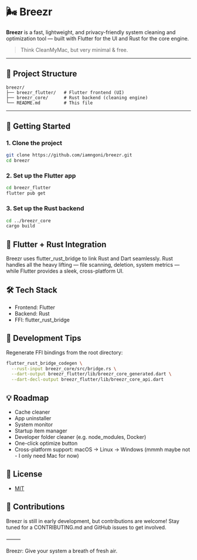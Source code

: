 # 🌬️ Breezr

**Breezr** is a fast, lightweight, and privacy-friendly system cleaning and optimization tool — built with Flutter for the UI and Rust for the core engine.

> Think CleanMyMac, but very minimal & free.

---

## 📁 Project Structure

```
breezr/
├── breezr_flutter/   # Flutter frontend (UI)
├── breezr_core/      # Rust backend (cleaning engine)
└── README.md         # This file
```

---

## 🚀 Getting Started

### 1. Clone the project

```bash
git clone https://github.com/iamngoni/breezr.git
cd breezr
```

### 2. Set up the Flutter app

```bash
cd breezr_flutter
flutter pub get
```

### 3. Set up the Rust backend

```bash
cd ../breezr_core
cargo build
```

## 🧩 Flutter + Rust Integration

Breezr uses flutter_rust_bridge to link Rust and Dart seamlessly. Rust handles all the heavy lifting — file scanning, deletion, system metrics — while Flutter provides a sleek, cross-platform UI.

## 🛠️ Tech Stack

- Frontend: Flutter
- Backend: Rust
- FFI: flutter_rust_bridge

## 🧪 Development Tips

Regenerate FFI bindings from the root directory:

```bash
flutter_rust_bridge_codegen \
  --rust-input breezr_core/src/bridge.rs \
  --dart-output breezr_flutter/lib/breezr_core_generated.dart \
  --dart-decl-output breezr_flutter/lib/breezr_core_api.dart
```

## 💡 Roadmap

- Cache cleaner
- App uninstaller
- System monitor
- Startup item manager
- Developer folder cleaner (e.g. node_modules, Docker)
- One-click optimize button
- Cross-platform support: macOS → Linux → Windows (mmmh maybe not - I only need Mac for now)

## 📜 License

- [MIT](./LICENSE)

## 🙌 Contributions

Breezr is still in early development, but contributions are welcome!
Stay tuned for a CONTRIBUTING.md and GitHub issues to get involved.

⸻

Breezr: Give your system a breath of fresh air.
